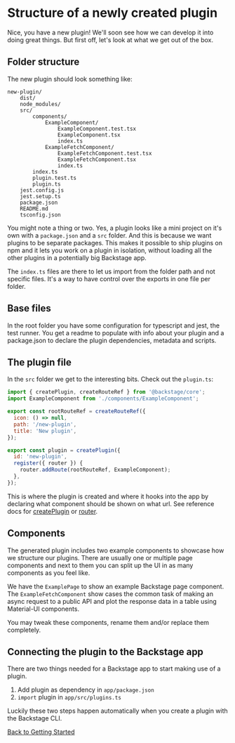 # Structure of a newly created plugin

Nice, you have a new plugin! We'll soon see how we can develop it into doing great things. But first off, let's look at what we get out of the box.

## Folder structure

The new plugin should look something like:

```
new-plugin/
    dist/
    node_modules/
    src/
        components/
            ExampleComponent/
                ExampleComponent.test.tsx
                ExampleComponent.tsx
                index.ts
            ExampleFetchComponent/
                ExampleFetchComponent.test.tsx
                ExampleFetchComponent.tsx
                index.ts
        index.ts
        plugin.test.ts
        plugin.ts
    jest.config.js
    jest.setup.ts
    package.json
    README.md
    tsconfig.json
```

You might note a thing or two. Yes, a plugin looks like a mini project on it's own with a `package.json` and a `src` folder. And this is because we want plugins to be separate packages. This makes it possible to ship plugins on npm and it lets you work on a plugin in isolation, without loading all the other plugins in a potentially big Backstage app.

The `index.ts` files are there to let us import from the folder path and not specific files. It's a way to have control over the exports in one file per folder.

## Base files

In the root folder you have some configuration for typescript and jest, the test runner. You get a readme to populate with info about your plugin and a package.json to declare the plugin dependencies, metadata and scripts.

## The plugin file

In the `src` folder we get to the interesting bits. Check out the `plugin.ts`:

```jsx
import { createPlugin, createRouteRef } from '@backstage/core';
import ExampleComponent from './components/ExampleComponent';

export const rootRouteRef = createRouteRef({
  icon: () => null,
  path: '/new-plugin',
  title: 'New plugin',
});

export const plugin = createPlugin({
  id: 'new-plugin',
  register({ router }) {
    router.addRoute(rootRouteRef, ExampleComponent);
  },
});
```

This is where the plugin is created and where it hooks into the app by declaring what component should be shown on what url. See reference docs for [createPlugin](../reference/createPlugin.md) or [router](../reference/createPlugin-router.md).

## Components

The generated plugin includes two example components to showcase how we structure our plugins. There are usually one or multiple page components and next to them you can split up the UI in as many components as you feel like.

We have the `ExamplePage` to show an example Backstage page component. The `ExampleFetchComponent` show cases the common task of making an async request to a public API and plot the response data in a table using Material-UI components.

You may tweak these components, rename them and/or replace them completely.

## Connecting the plugin to the Backstage app

There are two things needed for a Backstage app to start making use of a plugin.

1. Add plugin as dependency in `app/package.json`
2. `import` plugin in `app/src/plugins.ts`

Luckily these two steps happen automatically when you create a plugin with the Backstage CLI.

[Back to Getting Started](README.md)
